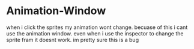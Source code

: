 # Animation-Window
when i click the sprites my animation wont change. becuase of this i cant use the animation window. even when i use the inspector to change the sprite fram it doesnt work. im pretty sure this is a bug
